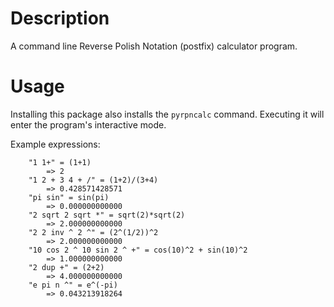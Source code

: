 # Description
A command line Reverse Polish Notation (postfix) calculator program.

# Usage 
Installing this package also installs the `pyrpncalc` command. Executing it will enter the program's interactive mode.

Example expressions:
```
    "1 1+" = (1+1)
        => 2
    "1 2 + 3 4 + /" = (1+2)/(3+4)
        => 0.428571428571
    "pi sin" = sin(pi)
        => 0.000000000000
    "2 sqrt 2 sqrt *" = sqrt(2)*sqrt(2)
        => 2.000000000000
    "2 2 inv ^ 2 ^" = (2^(1/2))^2
        => 2.000000000000
    "10 cos 2 ^ 10 sin 2 ^ +" = cos(10)^2 + sin(10)^2
        => 1.000000000000
    "2 dup +" = (2+2)
        => 4.000000000000
    "e pi n ^" = e^(-pi)
        => 0.043213918264
```
